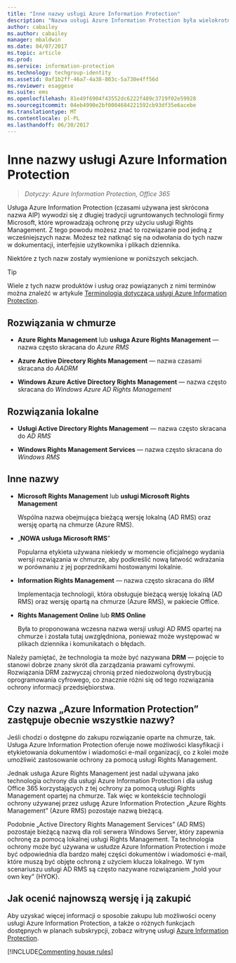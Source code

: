 ```yaml
---
title: "Inne nazwy usługi Azure Information Protection"
description: "Nazwa usługi Azure Information Protection była wielokrotnie zmieniana i możesz ją znać pod jej poprzednią nazwą."
author: cabailey
ms.author: cabailey
manager: mbaldwin
ms.date: 04/07/2017
ms.topic: article
ms.prod: 
ms.service: information-protection
ms.technology: techgroup-identity
ms.assetid: 0af1b2ff-46a7-4a38-803c-5a730e4ff56d
ms.reviewer: esaggese
ms.suite: ems
ms.openlocfilehash: 81e49f6904f43552dc6222f489c3719f02e59928
ms.sourcegitcommit: 04eb4990e2bf0004684221592cb93df35e6acebe
ms.translationtype: MT
ms.contentlocale: pl-PL
ms.lasthandoff: 06/30/2017
---
```

# <a name="azure-information-protection---also-known-as-"></a>Inne nazwy usługi Azure Information Protection

>*Dotyczy: Azure Information Protection, Office 365*

Usługa Azure Information Protection (czasami używana jest skrócona nazwa AIP) wywodzi się z długiej tradycji ugruntowanych technologii firmy Microsoft, które wprowadzają ochronę przy użyciu usługi Rights Management. Z tego powodu możesz znać to rozwiązanie pod jedną z wcześniejszych nazw. Możesz też natknąć się na odwołania do tych nazw w dokumentacji, interfejsie użytkownika i plikach dziennika. 

Niektóre z tych nazw zostały wymienione w poniższych sekcjach.

> [!TIP]
> Wiele z tych nazw produktów i usług oraz powiązanych z nimi terminów można znaleźć w artykule [Terminologia dotycząca usługi Azure Information Protection](../get-started/terminology.md).

## <a name="cloud-based-solutions"></a>Rozwiązania w chmurze

- **Azure Rights Management** lub **usługa Azure Rights Management** — nazwa często skracana do *Azure RMS*

- **Azure Active Directory Rights Management** — nazwa czasami skracana do *AADRM*

- **Windows Azure Active Directory Rights Management** — nazwa często skracana do *Windows Azure AD Rights Management*

## <a name="on-premises-solutions"></a>Rozwiązania lokalne

- **Usługi Active Directory Rights Management** — nazwa często skracana do *AD RMS*

- **Windows Rights Management Services** — nazwa często skracana do *Windows RMS*

## <a name="other-names"></a>Inne nazwy

- **Microsoft Rights Management** lub **usługi Microsoft Rights Management**
    
    Wspólna nazwa obejmująca bieżącą wersję lokalną (AD RMS) oraz wersję opartą na chmurze (Azure RMS).

- „**NOWA usługa Microsoft RMS**”
    
    Popularna etykieta używana niekiedy w momencie oficjalnego wydania wersji rozwiązania w chmurze, aby podkreślić nową łatwość wdrażania w porównaniu z jej poprzednikami hostowanymi lokalnie.

- **Information Rights Management** — nazwa często skracana do *IRM*
    
    Implementacja technologii, która obsługuje bieżącą wersję lokalną (AD RMS) oraz wersję opartą na chmurze (Azure RMS), w pakiecie Office. 

- **Rights Management Online** lub **RMS Online**
    
    Była to proponowana wczesna nazwa wersji usługi AD RMS opartej na chmurze i została tutaj uwzględniona, ponieważ może występować w plikach dziennika i komunikatach o błędach.

Należy pamiętać, że technologia ta może być nazywana **DRM** — pojęcie to stanowi dobrze znany skrót dla zarządzania prawami cyfrowymi. Rozwiązania DRM zazwyczaj chronią przed niedozwoloną dystrybucją oprogramowania cyfrowego, co znacznie różni się od tego rozwiązania ochrony informacji przedsiębiorstwa. 

## <a name="does-azure-information-protection-now-replace-all-these-names"></a>Czy nazwa „Azure Information Protection” zastępuje obecnie wszystkie nazwy?

Jeśli chodzi o dostępne do zakupu rozwiązanie oparte na chmurze, tak. Usługa Azure Information Protection oferuje nowe możliwości klasyfikacji i etykietowania dokumentów i wiadomości e-mail organizacji, co z kolei może umożliwić zastosowanie ochrony za pomocą usługi Rights Management. 

Jednak usługa Azure Rights Management jest nadal używana jako technologia ochrony dla usługi Azure Information Protection i dla usług Office 365 korzystających z tej ochrony za pomocą usługi Rights Management opartej na chmurze. Tak więc w kontekście technologii ochrony używanej przez usługę Azure Information Protection „Azure Rights Management” (Azure RMS) pozostaje nazwą bieżącą.

Podobnie „Active Directory Rights Management Services” (AD RMS) pozostaje bieżącą nazwą dla roli serwera Windows Server, który zapewnia ochronę za pomocą lokalnej usługi Rights Management. Ta technologia ochrony może być używana w usłudze Azure Information Protection i może być odpowiednia dla bardzo małej części dokumentów i wiadomości e-mail, które muszą być objęte ochroną z użyciem klucza lokalnego. W tym scenariuszu usługi AD RMS są często nazywane rozwiązaniem „hold your own key” (HYOK).

## <a name="how-to-evaluate-or-purchase-the-latest-version"></a>Jak ocenić najnowszą wersję i ją zakupić

Aby uzyskać więcej informacji o sposobie zakupu lub możliwości oceny usługi Azure Information Protection, a także o różnych funkcjach dostępnych w planach subskrypcji, zobacz witrynę usługi [Azure Information Protection](https://www.microsoft.com/cloud-platform/azure-information-protection).

[!INCLUDE[Commenting house rules](../includes/houserules.md)]